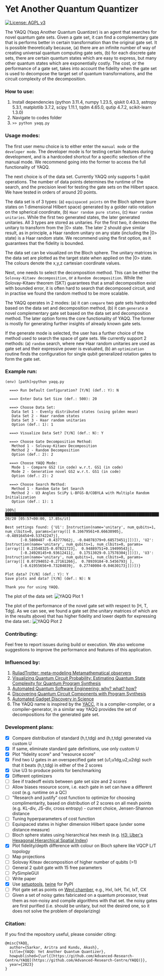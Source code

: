 # Yet Another Quantum Quantizer

[![License: AGPL v3](https://img.shields.io/badge/License-AGPL%20v3-blue.svg)](https://www.gnu.org/licenses/agpl-3.0)

The YAQQ (Yaqq Another Quantum Quantizer) is an agent that searches for novel quantum gate sets. Given a gate set, it can find a complementary gate that is performs better in certain transformation than the original gate set. It is possible theoretically because, (a) there are an infinite number of way of creating universal quantum computing gate sets, (b) for each discrete gate sets, there are certain quantum states which are easy to express, but many other quantum states which are exponentially costly. The cost, or the performance of a gate set, takes into account the fidelity when the gate set is used to decompose the target set of quantum transformations, and the circuit complexity of the decomposition.

### How to use:
1. Install dependencies (python 3.11.4, numpy 1.23.5, qiskit 0.43.3, astropy 5.3.1, matplotlib 3.7.2, scipy 1.11.1, tqdm 4.65.0, qutip 4.7.2, scikit-learn 1.3.0)
2. Navigate to codes folder
3. `>> python yaqq.py`

### Usage modes:

The first user menu choice is to either enter the `manual mode` or the `developer mode`. The developer mode is for testing certain features during development, and is a hardcoded shortcut for a specific selection of the manual mode. We recommend going into the former to access the full functionality of YAQQ.

The next choice is of the data set. Currently YAQQ only supports 1 qubit operations. The number of data points determines the runtime of the search, and the precision level for testing the gate sets on the Hilbert space. We have tested in orders of around 20 points.

The data set is of 3 types: (a) `equispaced points` on the Bloch sphere (pure states on 1 dimensional Hilbert space) generated by a golder ratio rotation on the spherical coordinate, (b) `Haar random pure states`, (c) `Haar random unitaries`. While the first two generated states, the later generated unitaries. All 3 types are stored as unitaries. For the first two, it denotes the unitary to transform from the |0> state. The later 2 should give similar result, as in principle, a Haar random unitary on any state (including the |0> state) is a Haar random state. We recommend using the first option, as it guarantees that the fidelity is bounded.

The data set can be visualized on the Bloch sphere. The unitary matrices in the data set are plotted as the target state when applied on the |0> state. The colours denote the x,y,z cartesian coordinate values.

Next, one needs to select the decomposition method. This can be either the `Solovay-Kitaev decomposition`, or a `Random decomposition`. While the Solovay-Kitaev theorem (SKT) guarantees that a small decomposition exist with bounded error, it is often hard to search that decomposed circuit, and in practise we found the random method to be more scalable.

The YAQQ operates in 2 modes: (a) it can `compare` two gate sets hardcoded based on the data set and decomposition method, (b) it can `generate` a novel complementary gate set based on the data set and decomposition method. The later option forms the core functionality of YAQQ. The former is mostly for generating further insights of already known gate sets.

If the generate mode is selected, the user has a further choice of the method used to search the space of gate sets. We currently support 2 methods: (a) `random` search, where new Haar random unitaries are used as gate set and their expressive power is evaluated, (b) an `optimization` routine finds the configuration for single qubit generalized rotation gates to form the gate set. 

### Example run:

```
(env) [path]>python yaqq.py

  ===> Run Default Configuration? [Y/N] (def.: Y): N

  ===> Enter Data Set Size (def.: 500): 20

  ===> Choose Data Set:
   Data Set 1 - Evenly distributed states (using golden mean)
   Data Set 2 - Haar random states
   Data Set 3 - Haar random unitaries
   Option (def.: 1): 1

  ===> Visualize Data Set? [Y/N] (def.: N): Y 

  ===> Choose Gate Decomposition Method:
   Method 1 - Solovay-Kitaev Decomposition
   Method 2 - Random Decomposition
   Option (def.: 2): 2

  ===> Choose YAQQ Mode:
   Mode 1 - Compare GS2 (in code) w.r.t. GS1 (in code)
   Mode 2 - Generative novel GS2 w.r.t. GS1 (in code)
   Option (def.: 2): 2

  ===> Choose Search Method:
   Method 1 - Random Gate Set Search
   Method 2 - U3 Angles SciPy L-BFGS-B/COBYLA with Multiple Random Initialization
   Option (def.: 1): 1

100%|██████████████████████████████████████████████████████████████████████████████████████████████████████████████████████████████████████████████████████████████████████████████████████████████████████████████| 20/20 [05:57<00:00, 17.85s/it]

Best settings found: {'U1': Instruction(name='unitary', num_qubits=1, num_clbits=0, params=[array([[ 0.16679561+0.66638905j, -0.48916454+0.53742247j],
       [-0.5800487 -0.43777662j, -0.04078379+0.68573451j]])]), 'U2': Instruction(name='unitary', num_qubits=1, num_clbits=0, params=[array([[ 0.23548325-0.07821723j,  0.94889751+0.19499543j],
       [-0.24920145+0.93612411j,  0.17513029-0.17578304j]])]), 'U3': Instruction(name='unitary', num_qubits=1, num_clbits=0, params=[array([[ 0.07294652-0.27161266j,  0.78939184-0.5456793j ],
       [-0.61955656+0.73284039j,  0.27740004-0.04630173j]])])}

Plot data? [Y/N] (def.: Y): Y
Save plots and data? [Y/N] (def.: N): N

Thank you for using YAQQ.
```

The plot of the data set:
![YAQQ Plot 1](./figures/fibo20.png)


The plot of the performance of the novel gate set with respect to [H, T, Tdg]. As we can see, we found a gate set (the unitary matrices of which are in the results above) that has higher fidelity and lower depth for expressing the data set.:
![YAQQ Plot 2](./figures/fibo20_randD_20trials.png)

### Contributing:
Feel free to report issues during build or execution. We also welcome suggestions to improve the performance and features of this application.

### Influenced by:
1. [RuliadTrotter: meta-modeling Metamathematical observers](https://community.wolfram.com/groups/-/m/t/2575951)
2. [Visualizing Quantum Circuit Probability: Estimating Quantum State Complexity for Quantum Program Synthesis](https://www.mdpi.com/1099-4300/25/5/763)
3. [Automated Quantum Software Engineering: why? what? how?](https://arxiv.org/abs/2212.00619)
4. [Discovering Quantum Circuit Components with Program Synthesis](https://arxiv.org/abs/2305.01707)
5. [Automated Gadget Discovery in Science](https://arxiv.org/abs/2212.12743)
6. The YAQQ name is inspired by the [YACC](https://en.wikipedia.org/wiki/Yacc), it is a compiler-compiler, or a compiler-generator, in a similar way YAQQ provides the set of decompositions for the generated gate set.

### Development plans:
- [x] Compare distribution of standard (h,t,tdg) and (h,t,tdg) generated via custom U
- [x] If same, eliminate standard gate definitions, use only custom U
- [x] Plot "fidelity score" and "resource score"
- [x] Find two U gates in an overspecified gate set (u1,u1dg,u2,u2dg) such that it beats (h,t,tdg) in either of the 2 scores
- [x] Use U3 to produce points for benchmarking
- [x] Different optimizers
- [ ] See if tradeoff exists between gate set size and 2 scores
- [ ] Allow biases resource score, i.e. each gate in set can have a different cost (e.g. runtime on a QC)
- [ ] "Research and justify" cost function to optimize for choosing complimentarity, based on distribution of 2 scores on all mesh points (e.g. KL-div, JS-div, cross entropy) - current choice, Jensen-Shannon distance
- [ ] Tuning hyperparameters of cost function
- [ ] Equispaced states in higher dimension Hilbert space (under some distance measure)
- [ ] Bloch sphere states using hierarchical hex mesh (e.g. [H3: Uber's Hexagonal Hierarchical Spatial Index](https://github.com/uber/h3))
- [x] Plot fidelity/depth difference with colour on Bloch sphere like VQCP L/T topology
- [ ] Map projections
- [ ] Solovay Kiteav decomposition of higher number of qubits (>1)
- [ ] General 2 qubit gate with 15 free parameters
- [ ] PySimpleGUI
- [ ] Write paper
- [x] Use [setuptools](https://setuptools.pypa.io/en/latest/userguide/quickstart.html), [twine](https://twine.readthedocs.io/en/stable/index.html) for PyPI
- [ ] Plot gate set as points on [Weyl chamber](https://weylchamber.readthedocs.io/en/latest/tutorial.html), e.g., HxI, IxH, TxI, IxT, CX
- [ ] Given a set of noisy gates fabricated on a quantum processor, treat them as non-noisy and compile algorithms with that set. the noisy gates are first purified (i.e. should be unitary, but not the desired one, so it does not solve the problem of depolarizing)

### Citation:
If you find the repository useful, please consider citing:

```
@misc{YAQQ,
  author={Sarkar, Aritra and Kundu, Akash},
  title={YAQQ: Yet Another Quantum Quantizer},
  howpublished={\url{[https://github.com/Advanced-Research-Centre/YAQQ](https://github.com/Advanced-Research-Centre/YAQQ)}},
  year={2023}
}
```
